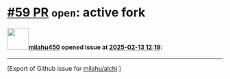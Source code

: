 # [\#59 PR](https://github.com/milahu/alchi/pull/59) `open`: active fork

#### <img src="https://avatars.githubusercontent.com/u/195635798?u=eef9f47ef034c33b2c4d7136a0be384aee38f81f&v=4" width="50">[milahu450](https://github.com/milahu450) opened issue at [2025-02-13 12:19](https://github.com/milahu/alchi/pull/59):

------------------------------------------------------------------------

\[Export of Github issue for
[milahu/alchi](https://github.com/milahu/alchi).\]
